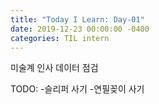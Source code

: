 ```yaml
---
title: "Today I Learn: Day-01"
date: 2019-12-23 00:00:00 -0400
categories: TIL intern
---
```

미술계 인사 데이터 점검

TODO:
-슬리퍼 사기
-연필꽂이 사기

